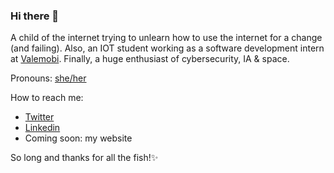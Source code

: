### Hi there 👋

A child of the internet trying to unlearn how to use the internet for a change (and failing). Also, an IOT student working as a software development intern at [Valemobi](https://www.valemobi.com.br/). Finally, a huge enthusiast of cybersecurity, IA & space. 

Pronouns: [she/her](http://pronoun.is/she)

How to reach me:

- [Twitter](https://twitter.com/carolinasrc_)
- [Linkedin](https://www.linkedin.com/in/carolinases/)
- Coming soon: my website 

So long and thanks for all the fish!✨
